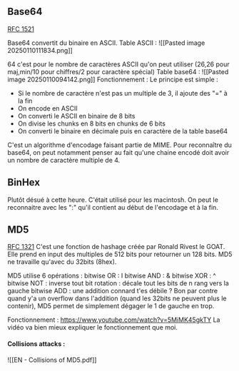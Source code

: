 ## Base64

[RFC 1521](https://www.rfc-editor.org/rfc/rfc1521.txt)

Base64 convertit du binaire en ASCII.
Table ASCII :
![[Pasted image 20250110111834.png]]


64 c'est pour le nombre de caractères ASCII qu'on peut utiliser (26,26 pour maj,min/10 pour chiffres/2 pour caractère spécial)
Table base64 :
![[Pasted image 20250110094142.png]]
Fonctionnement :
Le principe est simple :
- Si le nombre de caractère n'est pas un multiple de 3, il ajoute des "=" à la fin
- On encode en ASCII
- On converti le ASCII en binaire de 8 bits
- On divise les chunks en 8 bits en chunks de 6 bits
- On converti le binaire en décimale puis en caractère de la table base64

C'est un algorithme d'encodage faisant partie de MIME.
Pour reconnaître du base64, on peut notamment penser au fait qu'une chaine encodé doit avoir un nombre de caractère multiple de 4.


## BinHex

Plutôt désué à cette heure. C'était utilisé pour les macintosh.
On peut le reconnaitre avec les ":" qu'il contient au début de l'encodage et à la fin.


## MD5
[RFC 1321](https://www.ietf.org/rfc/rfc1321.txt)
C'est une fonction de hashage créée par Ronald Rivest le GOAT. Elle prend en input des multiples de 512 bits pour retourner un 128 bits. MD5 ne travaille qu'avec du 32bits (8hex).

MD5 utilise 6 opérations :
bitwise OR : I
bitwise AND : &
bitwise XOR : ^
bitwise NOT : inverse tout
bit rotation : décale tout les bits de n rang vers la gauche
bitwise ADD : une addition connard t'es débile ? Bon par contre quand y'a un overflow dans l'addition (quand les 32bits ne peuvent plus le contenir), MD5 permet de simplement dégager le 1 de gauche en trop.

Fonctionnement :
https://www.youtube.com/watch?v=5MiMK45gkTY
La vidéo va bien mieux expliquer le fonctionnement que moi.

#### Collisions attacks :

![[EN - Collisions of MD5.pdf]]